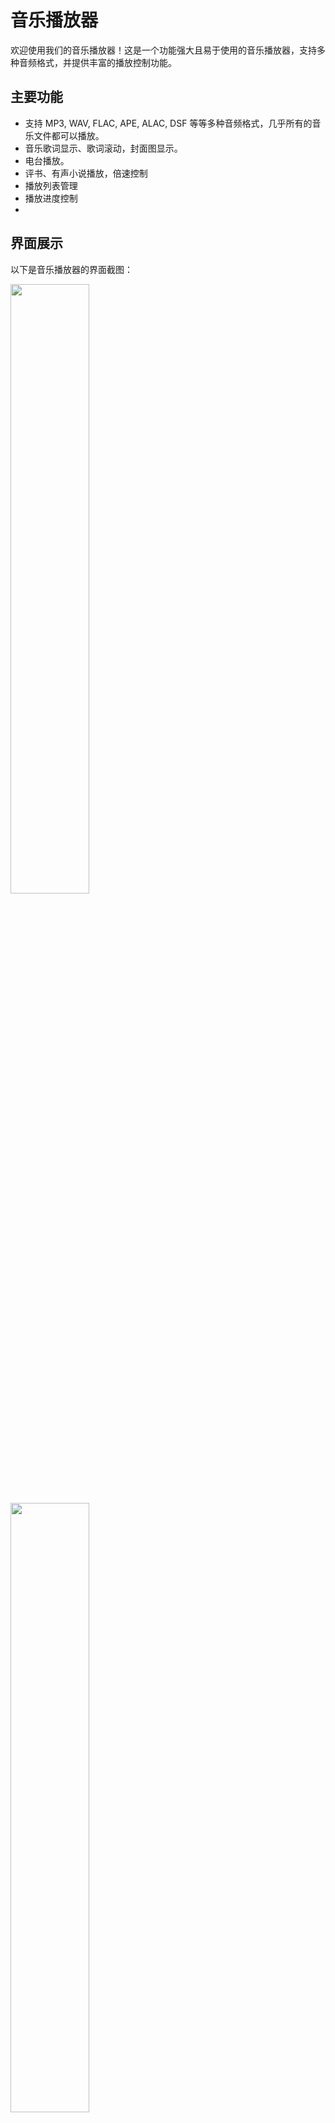 # 音乐播放器

欢迎使用我们的音乐播放器！这是一个功能强大且易于使用的音乐播放器，支持多种音频格式，并提供丰富的播放控制功能。

## 主要功能

- 支持 MP3, WAV, FLAC, APE, ALAC, DSF 等等多种音频格式，几乎所有的音乐文件都可以播放。
- 音乐歌词显示、歌词滚动，封面图显示。
- 电台播放。
- 评书、有声小说播放，倍速控制
- 播放列表管理
- 播放进度控制
- 

## 界面展示

以下是音乐播放器的界面截图：


<img src="https://gitee.com/byronyz/qianqianplayer/raw/main/images/music.png" width="50%">
<img src="https://gitee.com/byronyz/qianqianplayer/raw/main/images/playlist.png" width="50%">
<img src="https://gitee.com/byronyz/qianqianplayer/raw/main/images/station.png" width="50%">
<img src="https://gitee.com/byronyz/qianqianplayer/raw/main/images/books.png" width="50%">

## 安装与使用

1. 下载并安装音乐播放器。
2. 打开应用，导入您的音乐文件。
3. 开始享受音乐吧！

## 分流

链接: https://pan.baidu.com/s/1sr38mtXPsPVDAI3TU0ReEQ?pwd=iawk 提取码: iawk

## 反馈与支持

如果您有任何问题或建议，请通过 [GitHub Issues](https://github.com/yzzyzz/qianqianrelease/issues) 联系我们。
